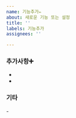 ```yaml
---
name: 기능추가✏️
about: 새로운 기능 또는 설정
title: ''
labels: 기능추가
assignees: ''

---
```


### 추가사항➕

- <!-- 추가사항 -->
- 

### 기타

-<!-- 따로 필요한 내용 -->
